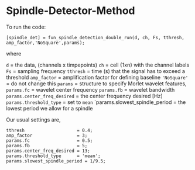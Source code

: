 # Spindle-Detector-Method

To run the code:

`[spindle_det] = fun_spindle_detection_double_run(d, ch, Fs, tthresh, amp_factor,'NoSquare',params);`

where

`d` = the data, (channels x timpepoints)
`ch` = cell  {1xn} with the channel labels
`Fs` = sampling frequency
`tthresh` = time (s) that the signal has to exceed a threshold
`amp_factor` = amplification factor for defining baseline
`'NoSquare'` = do not change this
`params` = structure to specify Morlet wavelet features,
	`params.fc` = wavelet center frequency
	`params.fb` = wavelet bandwidth
	`params.center_freq_desired` = the center frequency desired [Hz]
	`params.threshold_type` = set to `mean`
	`params.slowest_spindle_period = the lowest period we allow for a spindle

Our usual settings are,

	tthresh                    = 0.4;
	amp_factor                 = 3;
	params.fc                  = 0.5;
	params.fb                  = 5;
	params.center_freq_desired = 13;
	params.threshold_type      = 'mean';
	params.slowest_spindle_period = 1/9.5;





